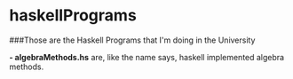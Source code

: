 # haskellPrograms
###Those are the Haskell Programs that I'm doing in the University

<strong>- algebraMethods.hs</strong> are, like the name says, haskell implemented algebra methods.  
